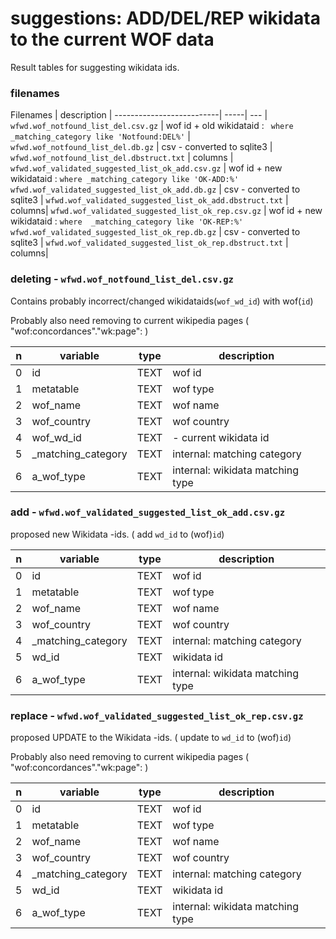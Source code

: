 # suggestions:  ADD/DEL/REP wikidata to the current WOF data

Result tables for suggesting wikidata ids.





### filenames

Filenames |  description |
--------------------------| -----|  --- |
`wfwd.wof_notfound_list_del.csv.gz`     | wof id + old wikidataid  :  ` where _matching_category like 'Notfound:DEL%'` |
`wfwd.wof_notfound_list_del.db.gz`      |	csv - converted to sqlite3 |
`wfwd.wof_notfound_list_del.dbstruct.txt` |  columns |
`wfwd.wof_validated_suggested_list_ok_add.csv.gz`  | wof id + new wikidataid  : `where _matching_category like 'OK-ADD:%' `  
`wfwd.wof_validated_suggested_list_ok_add.db.gz` | csv - converted to sqlite3  |
`wfwd.wof_validated_suggested_list_ok_add.dbstruct.txt` | columns|
`wfwd.wof_validated_suggested_list_ok_rep.csv.gz` | wof id + new wikidataid  : `where  _matching_category like 'OK-REP:%' `
`wfwd.wof_validated_suggested_list_ok_rep.db.gz` | csv - converted to sqlite3  |
`wfwd.wof_validated_suggested_list_ok_rep.dbstruct.txt` | columns|


### deleting - `wfwd.wof_notfound_list_del.csv.gz` 

Contains probably incorrect/changed wikidataids(`wof_wd_id`) with wof(`id`)  

Probably also need removing to current wikipedia pages ( "wof:concordances"."wk:page":  )

n|variable|type|description|
-|--------|----|------|
0|id|TEXT|  wof id
1|metatable|TEXT| wof type
2|wof_name|TEXT| wof name
3|wof_country|TEXT| wof country
4|wof_wd_id| TEXT |- current wikidata id
5|_matching_category|TEXT| internal: matching category
6|a_wof_type|TEXT| internal: wikidata matching type


### add - `wfwd.wof_validated_suggested_list_ok_add.csv.gz` 

proposed new Wikidata -ids.   ( add `wd_id` to (wof)`id`)

n|variable|type|description|
-|--------|----|------|
0|id|TEXT|  wof id
1|metatable|TEXT| wof type
2|wof_name|TEXT| wof name
3|wof_country|TEXT| wof country
4|_matching_category|TEXT| internal: matching category
5|wd_id|TEXT|  wikidata id
6|a_wof_type|TEXT| internal: wikidata matching type


### replace - `wfwd.wof_validated_suggested_list_ok_rep.csv.gz`

proposed UPDATE to the Wikidata -ids.   ( update to `wd_id` to (wof)`id`)

Probably also need removing to current wikipedia pages ( "wof:concordances"."wk:page":  )

n|variable|type|description|
-|--------|----|------|
0|id|TEXT|  wof id
1|metatable|TEXT| wof type
2|wof_name|TEXT| wof name
3|wof_country|TEXT| wof country
4|_matching_category|TEXT| internal: matching category
5|wd_id|TEXT|  wikidata id
6|a_wof_type|TEXT| internal: wikidata matching type

